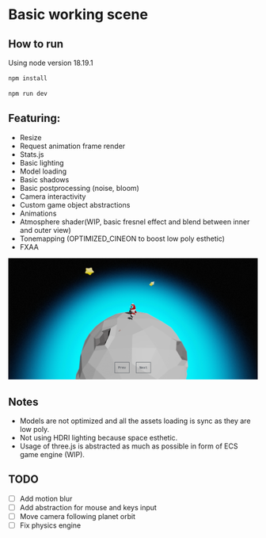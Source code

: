 # Basic working scene

## How to run

Using node version 18.19.1

```bash
npm install
```

```bash
npm run dev
```

## Featuring:

- Resize
- Request animation frame render
- Stats.js
- Basic lighting
- Model loading
- Basic shadows
- Basic postprocessing (noise, bloom)
- Camera interactivity
- Custom game object abstractions
- Animations
- Atmosphere shader(WIP, basic fresnel effect and blend between inner and outer view)
- Tonemapping (OPTIMIZED_CINEON to boost low poly esthetic)
- FXAA

![img.png](doc/img.png)

## Notes

- Models are not optimized and all the assets loading is sync as they are low poly.
- Not using HDRI lighting because space esthetic.
- Usage of three.js is abstracted as much as possible in form of ECS game engine (WIP).

## TODO

- [ ] Add motion blur
- [ ] Add abstraction for mouse and keys input
- [ ] Move camera following planet orbit
- [ ] Fix physics engine
